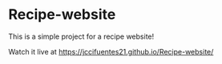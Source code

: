 # Recipe-website

This is a simple project for a recipe website!

Watch it live at https://jccifuentes21.github.io/Recipe-website/
